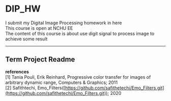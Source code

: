 # DIP_HW  
I submit my Digital Image Processing homework in here  
This course is open at NCHU EE  
The content of this course is about use digit signal to process image to achieve some result 

--- 

## Term Project Readme    
**references**   
[1] Tania Pouli, Erik Reinhard, Progressive color transfer for images of arbitrary dynamic range, Computers & Graphics; 2011     
[2] Safithtechi, Emo_Filters([https://github.com/safithetechi/Emo_Filters.git](https://github.com/safithetechi/Emo_Filters.git)); 2020  


